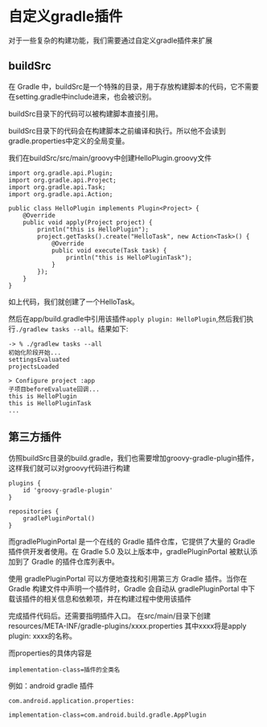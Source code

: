 # 自定义gradle插件
对于一些复杂的构建功能，我们需要通过自定义gradle插件来扩展
## buildSrc
在 Gradle 中，buildSrc是一个特殊的目录，用于存放构建脚本的代码，它不需要在setting.gradle中include进来，也会被识别。

buildSrc目录下的代码可以被构建脚本直接引用。

buildSrc目录下的代码会在构建脚本之前编译和执行。所以他不会读到gradle.properties中定义的全局变量。

我们在buildSrc/src/main/groovy中创建HelloPlugin.groovy文件
```
import org.gradle.api.Plugin;
import org.gradle.api.Project;
import org.gradle.api.Task;
import org.gradle.api.Action;

public class HelloPlugin implements Plugin<Project> {
    @Override
    public void apply(Project project) {
        println("this is HelloPlugin");
        project.getTasks().create("HelloTask", new Action<Task>() {
            @Override
            public void execute(Task task) {
                println("this is HelloPluginTask");
            }
        });
    }
}
```
如上代码，我们就创建了一个HelloTask。

然后在app/build.gradle中引用该插件`apply plugin: HelloPlugin`,然后我们执行`./gradlew tasks --all`。结果如下:
```
-> % ./gradlew tasks --all
初始化阶段开始...
settingsEvaluated
projectsLoaded

> Configure project :app
子项目beforeEvaluate回调...
this is HelloPlugin
this is HelloPluginTask
...
```

## 第三方插件
仿照buildSrc目录的build.gradle，我们也需要增加groovy-gradle-plugin插件，这样我们就可以对groovy代码进行构建
```
plugins {
    id 'groovy-gradle-plugin'
}

repositories {
    gradlePluginPortal()
}
```
而gradlePluginPortal 是一个在线的 Gradle 插件仓库，它提供了大量的 Gradle 插件供开发者使用。在 Gradle 5.0 及以上版本中，gradlePluginPortal 被默认添加到了 Gradle 的插件仓库列表中。

使用 gradlePluginPortal 可以方便地查找和引用第三方 Gradle 插件。当你在 Gradle 构建文件中声明一个插件时，Gradle 会自动从 gradlePluginPortal 中下载该插件的相关信息和依赖项，并在构建过程中使用该插件

完成插件代码后。还需要指明插件入口。
在src/main/目录下创建resources/META-INF/gradle-plugins/xxxx.properties
其中xxxx将是apply plugin: xxxx的名称。

而properties的具体内容是
```
implementation-class=插件的全类名
```

例如：android gradle 插件
```
com.android.application.properties:

implementation-class=com.android.build.gradle.AppPlugin
```

